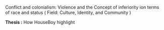 

Conflict and colonialism: Violence and the Concept of inferiority ion terms of race and status ( Field: Culture, Identity, and Community )

**Thesis :** How HouseBoy highlight 